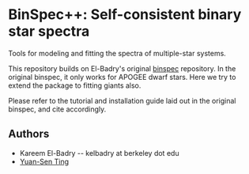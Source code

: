 # BinSpec++: Self-consistent binary star spectra
Tools for modeling and fitting the spectra of multiple-star systems. 

This repository builds on El-Badry's original [binspec](https://github.com/kareemelbadry/binspec) repository. In the original binspec, it only works for APOGEE dwarf stars. Here we try to extend the package to fitting giants also.

Please refer to the tutorial and installation guide laid out in the original binspec, and cite accordingly.


## Authors
* Kareem El-Badry -- kelbadry at berkeley dot edu
* [Yuan-Sen Ting](http://www.sns.ias.edu/~ting/) 

